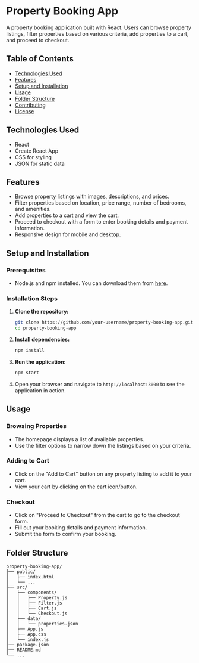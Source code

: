 # Property Booking App

A property booking application built with React. Users can browse property listings, filter properties based on various criteria, add properties to a cart, and proceed to checkout.

## Table of Contents

- [Technologies Used](#technologies-used)
- [Features](#features)
- [Setup and Installation](#setup-and-installation)
- [Usage](#usage)
- [Folder Structure](#folder-structure)
- [Contributing](#contributing)
- [License](#license)

## Technologies Used

- React
- Create React App
- CSS for styling
- JSON for static data

## Features

- Browse property listings with images, descriptions, and prices.
- Filter properties based on location, price range, number of bedrooms, and amenities.
- Add properties to a cart and view the cart.
- Proceed to checkout with a form to enter booking details and payment information.
- Responsive design for mobile and desktop.

## Setup and Installation

### Prerequisites

- Node.js and npm installed. You can download them from [here](https://nodejs.org/).

### Installation Steps

1. **Clone the repository:**
    ```sh
    git clone https://github.com/your-username/property-booking-app.git
    cd property-booking-app
    ```

2. **Install dependencies:**
    ```sh
    npm install
    ```

3. **Run the application:**
    ```sh
    npm start
    ```

4. Open your browser and navigate to `http://localhost:3000` to see the application in action.

## Usage

### Browsing Properties

- The homepage displays a list of available properties.
- Use the filter options to narrow down the listings based on your criteria.

### Adding to Cart

- Click on the "Add to Cart" button on any property listing to add it to your cart.
- View your cart by clicking on the cart icon/button.

### Checkout

- Click on "Proceed to Checkout" from the cart to go to the checkout form.
- Fill out your booking details and payment information.
- Submit the form to confirm your booking.

## Folder Structure

```plaintext
property-booking-app/
├── public/
│   ├── index.html
│   └── ...
├── src/
│   ├── components/
│   │   ├── Property.js
│   │   ├── Filter.js
│   │   ├── Cart.js
│   │   └── Checkout.js
│   ├── data/
│   │   └── properties.json
│   ├── App.js
│   ├── App.css
│   └── index.js
├── package.json
├── README.md
└── ...
